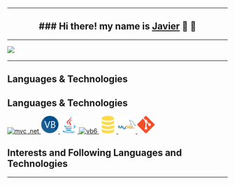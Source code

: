 <hr>

<h2 align="center">
### Hi there! my name is <a href="https://github.com/JahsoftWr">Javier</a> 👋 💬
</h2>
<hr>
<img src="https://i.imgur.com/msH9rqF.png">
<hr>


<h2 align="left">Languages & Technologies</h2>



<h2 align="left">Languages & Technologies</h2>
<p align="left">
  <a href="https://docs.microsoft.com/en-us/aspnet/core/mvc/overview/getting-started/" target="_blank" rel="noreferrer"> <img src="https://i.imgur.com/cmOpJao.png" alt="mvc .net" width="40" height="40"/> </a>
  <a href="https://docs.microsoft.com/en-us/dotnet/visual-basic/" target="_blank" rel="noreferrer"> <img src="https://raw.githubusercontent.com/devicons/devicon/master/icons/visualbasic/visualbasic-original.svg" alt="vb net" width="40" height="40"/> </a>
  <a href="https://www.java.com/" target="_blank" rel="noreferrer"> <img src="https://raw.githubusercontent.com/devicons/devicon/master/icons/java/java-original.svg" alt="java" width="40" height="40"/> </a>
  <a href="https://www.vb6.com/" target="_blank" rel="noreferrer"> <img src="https://raw.githubusercontent.com/devicons/devicon/master/icons/visualbasic/visualbasic6-original.svg" alt="vb6" width="40" height="40"/> </a>
  <a href="https://www.microsoft.com/en-us/sql/database-engine/editions/sql-server-2019" target="_blank" rel="noreferrer"> <img src="https://raw.githubusercontent.com/devicons/devicon/master/icons/sql/sql-original.svg" alt="sql server" width="40" height="40"/> </a>
  <a href="https://www.mysql.com/" target="_blank" rel="noreferrer"> <img src="https://raw.githubusercontent.com/devicons/devicon/master/icons/mysql/mysql-original-wordmark.svg" alt="mysql" width="40" height="40"/> </a>
  <a href="https://git-scm.com/" target="_blank" rel="noreferrer"> <img src="https://raw.githubusercontent.com/devicons/devicon/master/icons/git/git-original.svg" alt="git" width="40" height="40"/> </a>
</p>





<p align="left">
<h2 align="left">Interests and Following Languages ​​and Technologies</h2>
</p>

<hr>
<!--
**JahsoftWr/JahsoftWr** is a ✨ _special_ ✨ repository because its `README.md` (this file) appears on your GitHub profile.

Here are some ideas to get you started:

- 🔭 I’m currently working on ...
- 🌱 I’m currently learning ...
- 👯 I’m looking to collaborate on ...
- 🤔 I’m looking for help with ...
- 💬 Ask me about ...
- 📫 How to reach me: ...
- 😄 Pronouns: ...
- ⚡ Fun fact: ...
-->
